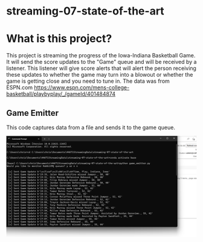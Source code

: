 # streaming-07-state-of-the-art

# What is this project?

This project is streaming the progress of the Iowa-Indiana Basketball Game.  It will send the score updates to the "Game" queue and will be received by a listener.  This listener will give score alerts that will alert the person receiving these updates to whether the game may turn into a blowout or whether the game is getting close and you need to tune in.  The data was from ESPN.com https://www.espn.com/mens-college-basketball/playbyplay/_/gameId/401484874

## Game Emitter

This code captures data from a file and sends it to the game queue.

![game](Gameemitter.png)